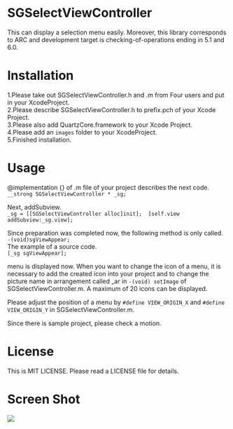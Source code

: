 SGSelectViewController
======================

This can display a selection menu easily. Moreover, this library corresponds to ARC and development target is checking-of-operations ending in 5.1 and 6.0.


Installation
============

1.Please take out SGSelectViewController.h and .m from Four users and put in your XcodeProject.  
2.Please describe SGSelectViewController.h to prefix.pch of your Xcode Project.  
3.Please also add QuartzCore.framework to your Xcode Project.  
4.Please add an `images` folder to your XcodeProject.   
5.Finished installation.  

Usage
=====

@implementation <classname>{} of .m file of your project describes the next code.  
`__strong SGSelectViewController * _sg;`

Next, addSubview.  
`_sg = [[SGSelectViewController alloc]init];  [self.view addSubview:_sg.view];`

Since preparation was completed now, the following method is only called.   
`-(void)sgViewAppear;`  
The example of a source code.  
`[_sg sgViewAppear];`


menu is displayed now.
When you want to change the icon of a menu, it is necessary to add the created icon into your project and to change the picture name in arrangement called _ar in `-(void) setImage` of SGSelectViewController.m.
A maximum of 20 icons can be displayed. 

Please adjust the position of a menu by `#define VIEW_ORIGIN_X` and `#define VIEW_ORIGIN_Y` in SGSelectViewController.m. 

Since there is sample project, please check a motion. 


License
======
This is MIT LICENSE. 
Please read a LICENSE file for details.


Screen Shot
===========
![](http://makotoshiga.com/github/images/ss.png)